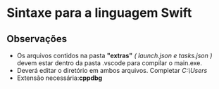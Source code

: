 # Sintaxe para a linguagem Swift

## Observações
- Os arquivos contidos na pasta **"extras"** *( launch.json e tasks.json )* devem estar dentro da pasta .vscode para compilar o main.exe.
- Deverá editar o diretório em ambos arquivos. Completar *C:\\Users*
- Extensão necessária:**cppdbg**